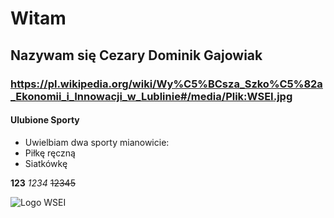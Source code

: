 # Witam
## Nazywam się Cezary Dominik Gajowiak
### https://pl.wikipedia.org/wiki/Wy%C5%BCsza_Szko%C5%82a_Ekonomii_i_Innowacji_w_Lublinie#/media/Plik:WSEI.jpg

#### Ulubione Sporty  
* Uwielbiam dwa sporty mianowicie:
* Piłkę ręczną
* Siatkówkę

**123**
_1234_
~~12345~~

![Logo WSEI](https://www.wsei.lublin.pl/wp-content/uploads/2020/01/WSEI-Lublin-logo-g20.png)

